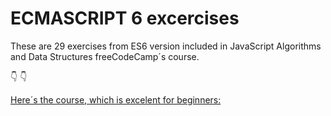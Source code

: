 # **ECMASCRIPT 6 excercises**



These are 29 exercises from ES6 version included in JavaScript Algorithms and Data Structures freeCodeCamp´s course.







:point_down:  :point_down:

[Here´s the course, which is excelent for beginners:](https://www.freecodecamp.org/learn/javascript-algorithms-and-data-structures/)

